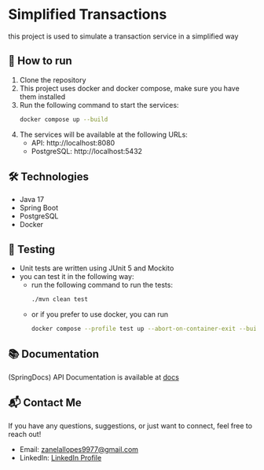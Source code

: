 # Simplified Transactions

this project is used to simulate a transaction service in a simplified way

## 🚀 How to run

1. Clone the repository
2. This project uses docker and docker compose, make sure you have them installed
3. Run the following command to start the services:
   ```bash
   docker compose up --build
   ```
4. The services will be available at the following URLs:
   - API: http://localhost:8080
   - PostgreSQL: http://localhost:5432

## 🛠️ Technologies
- Java 17
- Spring Boot
- PostgreSQL
- Docker

## 🧪 Testing
- Unit tests are written using JUnit 5 and Mockito
- you can test it in the following way:
   - run the following command to run the tests:
     ```bash
     ./mvn clean test
     ```
   - or if you prefer to use docker, you can run
     ```bash
     docker compose --profile test up --abort-on-container-exit --build
     ``````

## 📚 Documentation
(SpringDocs) API Documentation is available at [docs](http://localhost:8080/swagger-ui.html)

## 📬 Contact Me

If you have any questions, suggestions, or just want to connect, feel free to reach out!

- Email: [zanelallopes9977@gmail.com](mailto:zanelallopes9977@gmail.com)
- LinkedIn: [LinkedIn Profile](https://www.linkedin.com/in/luiz-guilherme-zanella-lopes-b929791b0)